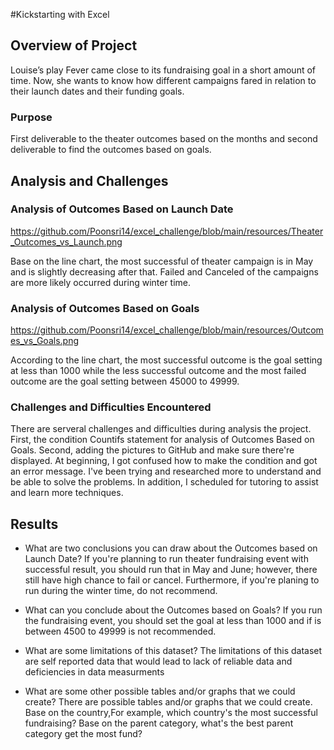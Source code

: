 #Kickstarting with Excel

## Overview of Project
Louise’s play Fever came close to its fundraising goal in a short amount of time. Now, she wants to know how different campaigns fared in relation to their launch dates and their funding goals. 

### Purpose

First deliverable to the theater outcomes based on the months and second deliverable to find the outcomes based on goals.


## Analysis and Challenges

### Analysis of Outcomes Based on Launch Date

https://github.com/Poonsri14/excel_challenge/blob/main/resources/Theater_Outcomes_vs_Launch.png

Base on the line chart, the most successful of theater campaign is in May and is slightly decreasing after that. Failed and Canceled of the campaigns are more likely occurred during winter time.

### Analysis of Outcomes Based on Goals

https://github.com/Poonsri14/excel_challenge/blob/main/resources/Outcomes_vs_Goals.png

According to the line chart, the most successful outcome is the goal setting at less than 1000 while the less successful outcome and the most failed outcome are the goal setting between 45000 to 49999. 

### Challenges and Difficulties Encountered
There are serveral challenges and difficulties during analysis the project. First, the condition Countifs statement for analysis of Outcomes Based on Goals. Second, adding the pictures to GitHub and make sure there're displayed. At beginning, I got confused how to make the condition and got an error message. I've been trying and researched more to understand and be able to solve the problems. In addition, I scheduled for tutoring to assist and learn more techniques.


## Results

- What are two conclusions you can draw about the Outcomes based on Launch Date?
If you're planning to run theater fundraising event with successful result, you should run that in May and June; however, there still have high chance to fail or cancel. Furthermore, if you're planing to run during the winter time, do not recommend. 

- What can you conclude about the Outcomes based on Goals?
If you run the fundraising event, you should set the goal at less than 1000 and if is between 4500 to 49999 is not recommended.


- What are some limitations of this dataset?
The limitations of this dataset are self reported data that would lead to lack of reliable data and deficiencies in data measurments

- What are some other possible tables and/or graphs that we could create?
There are possible tables and/or graphs that we could create. Base on the country,For example, which country's the most successful fundraising? Base on the parent category, what's the best parent category get the most fund?


